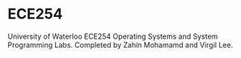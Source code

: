 ECE254
======

University of Waterloo ECE254 Operating Systems and System Programming Labs.
Completed by Zahin Mohamamd and Virgil Lee. 
